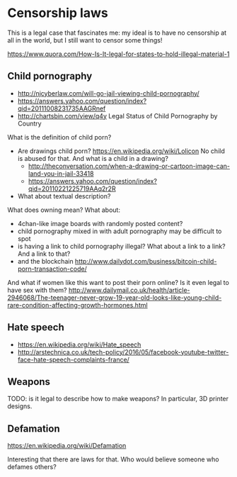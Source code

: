 # Censorship laws

This is a legal case that fascinates me: my ideal is to have no censorship at all in the world, but I still want to censor some things!

<https://www.quora.com/How-Is-It-legal-for-states-to-hold-illegal-material-1>

## Child pornography

- <http://njcyberlaw.com/will-go-jail-viewing-child-pornography/>
- <https://answers.yahoo.com/question/index?qid=20111008231735AAGRnef>
- <http://chartsbin.com/view/q4y> Legal Status of Child Pornography by Country

What is the definition of child porn?

-   Are drawings child porn? <https://en.wikipedia.org/wiki/Lolicon> No child is abused for that. And what is a child in a drawing?
    - <http://theconversation.com/when-a-drawing-or-cartoon-image-can-land-you-in-jail-33418>
    - <https://answers.yahoo.com/question/index?qid=20110221225719AAq2r2R>
-   What about textual description?

What does owning mean? What about:

- 4chan-like image boards with randomly posted content?
- child pornography mixed in with adult pornography may be difficult to spot
- is having a link to child pornography illegal? What about a link to a link? And a link to that?
- and the blockchain http://www.dailydot.com/business/bitcoin-child-porn-transaction-code/

And what if women like this want to post their porn online? Is it even legal to have sex with them? <http://www.dailymail.co.uk/health/article-2946068/The-teenager-never-grow-19-year-old-looks-like-young-child-rare-condition-affecting-growth-hormones.html>

## Hate speech

- <https://en.wikipedia.org/wiki/Hate_speech>
- <http://arstechnica.co.uk/tech-policy/2016/05/facebook-youtube-twitter-face-hate-speech-complaints-france/>

## Weapons

TODO: is it legal to describe how to make weapons? In particular, 3D printer designs.

## Defamation

<https://en.wikipedia.org/wiki/Defamation>

Interesting that there are laws for that. Who would believe someone who defames others?
